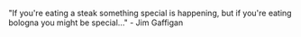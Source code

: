 "If you're eating a steak something special is happening, but if you're eating bologna you might be special..."
	 - Jim Gaffigan 